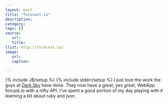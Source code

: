 ```yaml
---
layout: post
title: "forecast.io"
description:
category:
tags: []
source:
   url:
   title:
llist: http://forecast.io/
image:
   url:
   caption:

---
```


{% include JB/setup %}
{% include stderr/setup %}
I just love the work the guys at [Dark Sky](http://darkskyapp.com/) have done. They now have a great, yes great, WebApp forcast.io with a nifty API. I've spent a good portion of my day playing with it learning a bit about ruby and json.